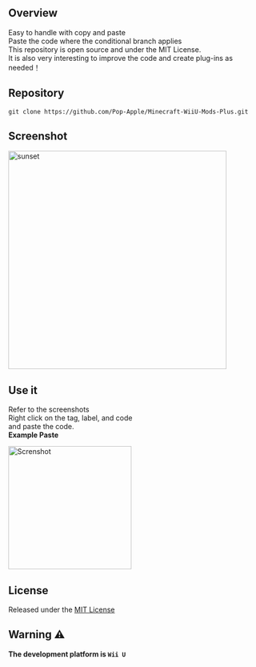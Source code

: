 ## Overview

Easy to handle with copy and paste  
Paste the code where the conditional branch applies  
This repository is open source and under the MIT License.  
It is also very interesting to improve the code and create plug-ins as needed！  

## Repository

```
git clone https://github.com/Pop-Apple/Minecraft-WiiU-Mods-Plus.git
```

## Screenshot

<img width="436" alt="sunset" src="https://user-images.githubusercontent.com/101918076/201359400-25ce9dc3-79cf-4a5e-9992-cd1b02d821e3.png">

## Use it

Refer to the screenshots  
Right click on the tag, label, and code  
and paste the code.  
**Example Paste**

<img width="246" alt="Screnshot" src="https://user-images.githubusercontent.com/101918076/177020251-2f1b10e8-58e9-46ad-ae98-02f8ef47de13.png">

## License

Released under the [MIT License](https://github.com/Pop-Apple/Universal-MC-Editor-Mod/blob/main/LICENSE)

## Warning ⚠

**The development platform is `Wii U`**

<!--
![C#](https://img.shields.io/badge/c%23-%23239120.svg?style=for-the-badge&logo=c-sharp&logoColor=white)
![Wii U](https://img.shields.io/badge/Wii%20U-8B8B8B?style=for-the-badge&logo=wiiu&logoColor=white)
-->
